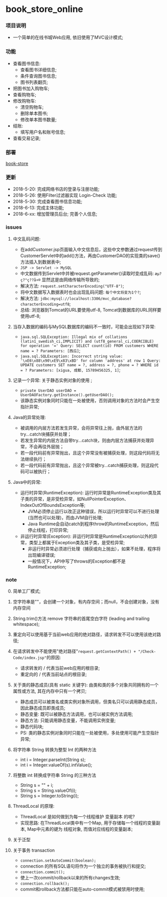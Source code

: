 # book_store_online


### 项目说明
 - 一个简单的在线书城Web应用, 依旧使用了MVC设计模式;
 
 
### 功能
 - 查看图书信息: 
   - 查看图书详细信息;
   - 条件查询图书信息;
   - 图书列表翻页;
 - 把图书加入购物车;
 - 查看购物车;
 - 修改购物车:
   - 清空购物车;
   - 删除单本图书;
   - 修改单本图书数量;
 - 结账:
   - 填写用户名和账号信息;
 - 查看交易记录;


### 部署

[book-store](http://47.106.11.169:8080/demo/index.jsp)
 
 
### 更新

 - 2018-5-20: 完成网络书店的登录与注册功能;
 - 2018-5-26: 使用Filter过滤器实现 Login-Check 功能;
 - 2018-5-30: 完成查看图书信息功能;
 - 2018-6-13: 完成主体功能;
 - 2018-6-xx: 增加管理员后台; 完善个人信息;

### issues

 1. 中文乱码问题: 
    - 在addCustomer.jsp页面输入中文信息后，这些中文参数通过request传到CustomerServlet中的add()方法，再由CustomerDAO的实现类的save()方法插入到数据表中;
    - `JSP -> Servlet -> MySQL`
    - 中文数据传到Servlet中并被request.getParameter()读取时变成乱码: `æµ?ç?°ç??å¤®` 显然这是由网络传输所导致的;
    - 解决方法: `request.setCharacterEncoding("UTF-8")`;
    - 将中文数据写入数据表时也会出现乱码问题: `每个中文将变为1个?`;
    - 解决方法: `jdbc:mysql://localhost:3306/mvc_database?characterEncoding=utf8`;
    - 总结: 浏览器到Tomcat的URL要使用utf-8, Tomcat到数据库的URL同样要使用utf-8;
 
 2. 当存入数据的编码与MySQL数据库的编码不一致时，可能会出现如下异常:
    - `java.sql.SQLException: Illegal mix of collations (latin1_swedish_ci,IMPLICIT) and (utf8_general_ci,COERCIBLE) for operation '=' Query: SELECT count(id) FROM customers WHERE name = ? Parameters: [西瓜]`;
    - `java.sql.SQLException: Incorrect string value: '\xE6\x88\x90\xE9\x83\xBD' for column 'address' at row 1 Query: UPDATE customers SET name = ?, address = ?, phone = ? WHERE id = ? Parameters: [xigua, 成都, 15789456325, 1]`;
   
 3. 记录一个异常: 关于静态实例对象的使用 ;
    - `private UserDAO userDAO = UserDAOFactory.getInstance().getUserDAO();`
    -  该静态实例对象同时只能在一处被使用，否则调用对象的方法时会产生空指针异常;
   
 4. Java的异常处理:
    - 被调用的内层方法若发生异常，会将异常往上抛，由外层方法的try...catch块捕获并处理；
    - 若发生异常的内层方法自带try...catch块，则由内层方法捕获并处理异常，不会再往外层抛；
    - 若一段代码前有异常抛出，且这个异常没有被捕获处理，则这段代码将无法继续执行；
    - 若一段代码前有异常抛出，且这个异常被try...catch捕获处理，则这段代码可以被执行；
   
 5. Java中的异常: 
    - 运行时异常(RuntimeException): 运行时异常是RuntimeException类及其子类的异常，是非受检异常，如NullPointerException、IndexOutOfBoundsException等;
      - JVM必须停止运行以改正这种错误，所以运行时异常可以不进行处理(当然也可以处理)，而由JVM自行处理;
      - Java Runtime会自动catch到程序throw的RuntimeException，然后停止线程，打印异常;
    - 非运行时异常(Exception): 非运行时异常是RuntimeException以外的异常，类型上都属于Exception类及其子类，是受检异常;
      - 非运行时异常必须进行处理（捕获或向上抛出），如果不处理，程序将出现编译错误;
      - 一般情况下，API中写了throws的Exception都不是RuntimeException;  
   
### note

 0. 简单工厂模式;
 
 1. 空字符串是""，会创建一个对象，有内存空间；而null，不会创建对象，没有内存空间
 
 2. String.trim()方法 remove 字符串的首尾空白字符 (leading and trailing whitespace);
 
 3. 重定向可以使用基于当前web应用的绝对路径，请求转发不可以使用该绝对路径;
 
 4. 在请求转发中不能使用"绝对路径"`request.getContextPath() + "/Check-Code/index.jsp"`的原因: 
    - 请求转发的  / 代表当前web应用的根目录;
    - 重定向的 / 代表当前站点的根目录;
    
 5. 关于类的静态成员(具有 static 关键字): 由类和类的多个对象共同拥有的一个属性或方法, 其在内存中只有一个拷贝;
    - 静态成员可以被类名或类实例对象所调用，但类名只可以调用静态成员，因此静态成员即类成员;
    - 静态变量: 既可以被静态方法调用，也可以被实例方法调用;
    - 静态方法: 只能调用静态变量，不能调用实例变量;
    - 静态代码块;
    - PS: 类的静态实例对象同时只能在一处被使用，多处使用可能产生空指针异常;
     
 6. 将字符串 String 转换为整型 Int 的两种方法
    - int i = Integer.parseInt(String s);
    - int i = Integer.valueOf(s).intValue();
    
 7. 将整数 int 转换成字符串 String 的三种方法
    - String s = "" + i;
	- String s = String.valueOf(i);
	- String s = Integer.toString(i);
	
 8. ThreadLocal 的原理:
 	- ThreadLocal 是如何做到为每一个线程维护 变量副本 的呢?
 	- 实现思路: 在ThreadLocal类中有一个Map, 用于存储每一个线程的变量副本, Map中元素的键为  线程对象, 而值对应线程的变量副本;

 9. 关于泛型 <T> 
 
 10. 关于事务 transaction
     - `connection.setAutoCommit(boolean);`
     - connection 的所有SQL语句将作为一个独立的事务被执行和提交;
     - `connection.commit();`
     - 使上一次commit/rollback以来的所有changes生效;
     - `connection.rollback();`
     - commit和rollback方法都只能在auto-commit模式被禁用时使用;
	
